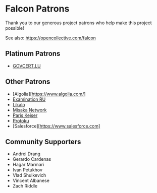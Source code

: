 # Falcon Patrons

Thank you to our generous project patrons who help make this project possible!

See also: https://opencollective.com/falcon

## Platinum Patrons

* [GOVCERT.LU](https://www.govcert.lu/)

## Other Patrons

* [Algolia][https://www.algolia.com/]
* [Examination RU](https://www.kontrolnaya-rabota.ru/s/)
* [Likalo](https://github.com/LikaloLLC)
* [Misaka Network](https://www.misaka.io/)
* [Paris Kejser](https://www.pnk.sh/python-falcon)
* [Protoku](https://protoku.io/)
* [Salesforce][https://www.salesforce.com]

## Community Supporters

* Andrei Drang
* Gerardo Cardenas
* Hagar Marmari
* Ivan Petukhov
* Vlad Shulkevich
* Vincent Albanese
* Zach Riddle
